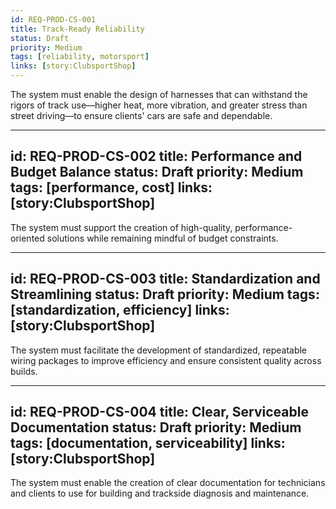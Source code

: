```yaml
---
id: REQ-PROD-CS-001
title: Track-Ready Reliability
status: Draft
priority: Medium
tags: [reliability, motorsport]
links: [story:ClubsportShop]
---
```


The system must enable the design of harnesses that can withstand the rigors of track use—higher heat, more vibration, and greater stress than street driving—to ensure clients' cars are safe and dependable.

---
id: REQ-PROD-CS-002
title: Performance and Budget Balance
status: Draft
priority: Medium
tags: [performance, cost]
links: [story:ClubsportShop]
---

The system must support the creation of high-quality, performance-oriented solutions while remaining mindful of budget constraints.

---
id: REQ-PROD-CS-003
title: Standardization and Streamlining
status: Draft
priority: Medium
tags: [standardization, efficiency]
links: [story:ClubsportShop]
---

The system must facilitate the development of standardized, repeatable wiring packages to improve efficiency and ensure consistent quality across builds.

---
id: REQ-PROD-CS-004
title: Clear, Serviceable Documentation
status: Draft
priority: Medium
tags: [documentation, serviceability]
links: [story:ClubsportShop]
---

The system must enable the creation of clear documentation for technicians and clients to use for building and trackside diagnosis and maintenance.
